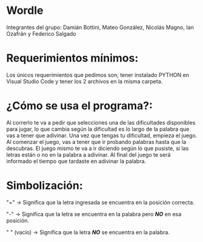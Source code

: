 # Wordle
Integrantes del grupo: Damián Bottini, Mateo González, Nicolás Magno, Ian Ozafrán y Federico Salgado


<h1>Requerimientos mínimos:</h1> Los únicos requerimientos que pedimos son; tener instalado PYTHON en Visual Studio Code y tener los 2 archivos en la misma carpeta.
<h1>¿Cómo se usa el programa?:</h1> Al correrlo te va a pedir que selecciones una de las dificultades disponibles para jugar, lo que cambia según la dificultad es lo largo de la palabra que vas a tener que adivinar. Una vez que tengas tu dificultad, empieza el juego. Al comenzar el juego, vas a tener que ir probando palabras hasta que la descubras. El juego mismo te va a ir diciendo según lo que pusiste, si las letras están o no en la palabra a adivinar. Al final del juego te será informado el tiempo que tardaste en adivinar la palabra.

<h1> Simbolización: </h1>


"=" -> Significa que la letra ingresada se encuentra en la posición correcta.

"-" -> Significa que la letra se encuentra en la palabra pero ***NO*** en esa posición.

" " (vacío) -> Significa que la letra ***NO*** se encuentra en la palabra.

